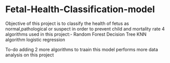 # Fetal-Health-Classification-model

Objective of this project is to classify the health of fetus as normal,pathological or suspect in order to prevent child and mortality rate
4 algorithms used in this project:-
Random Forest 
Decision Tree
KNN algorithm
logistic regression

To-do 
adding 2 more algorithms to traain this model
performs more data analysis on this project
